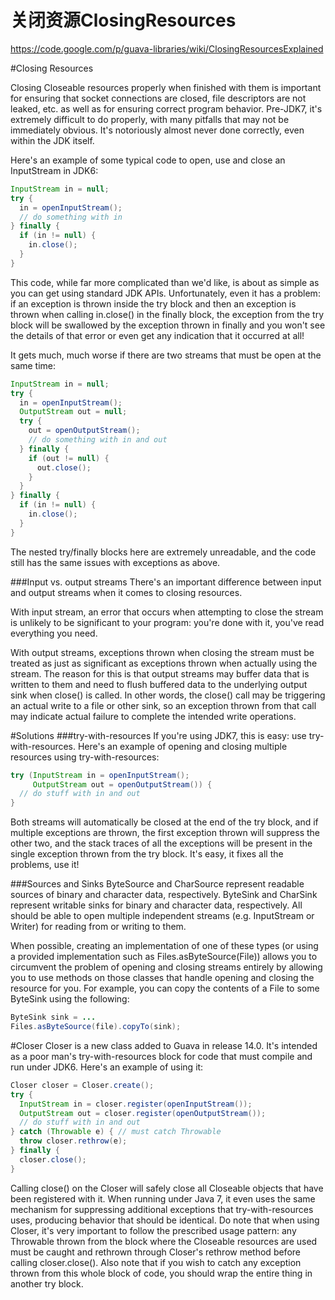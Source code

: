 关闭资源ClosingResources
======================

https://code.google.com/p/guava-libraries/wiki/ClosingResourcesExplained

#Closing Resources

Closing Closeable resources properly when finished with them is important for ensuring that socket connections are closed, file descriptors are not leaked, etc. as well as for ensuring correct program behavior. Pre-JDK7, it's extremely difficult to do properly, with many pitfalls that may not be immediately obvious. It's notoriously almost never done correctly, even within the JDK itself.

Here's an example of some typical code to open, use and close an InputStream in JDK6:

```java
InputStream in = null;
try {
  in = openInputStream();
  // do something with in
} finally {
  if (in != null) {
    in.close();
  }
}
```

This code, while far more complicated than we'd like, is about as simple as you can get using standard JDK APIs. Unfortunately, even it has a problem: if an exception is thrown inside the try block and then an exception is thrown when calling in.close() in the finally block, the exception from the try block will be swallowed by the exception thrown in finally and you won't see the details of that error or even get any indication that it occurred at all!

It gets much, much worse if there are two streams that must be open at the same time:

```java
InputStream in = null;
try {
  in = openInputStream();
  OutputStream out = null;
  try {
    out = openOutputStream();
    // do something with in and out
  } finally {
    if (out != null) {
      out.close();
    }
  }
} finally {
  if (in != null) {
    in.close();
  }
}
```

The nested try/finally blocks here are extremely unreadable, and the code still has the same issues with exceptions as above.

###Input vs. output streams
There's an important difference between input and output streams when it comes to closing resources.

With input stream, an error that occurs when attempting to close the stream is unlikely to be significant to your program: you're done with it, you've read everything you need.

With output streams, exceptions thrown when closing the stream must be treated as just as significant as exceptions thrown when actually using the stream. The reason for this is that output streams may buffer data that is written to them and need to flush buffered data to the underlying output sink when close() is called. In other words, the close() call may be triggering an actual write to a file or other sink, so an exception thrown from that call may indicate actual failure to complete the intended write operations.

#Solutions
###try-with-resources
If you're using JDK7, this is easy: use try-with-resources. Here's an example of opening and closing multiple resources using try-with-resources:
```java
try (InputStream in = openInputStream();
     OutputStream out = openOutputStream()) {
  // do stuff with in and out
}
```

Both streams will automatically be closed at the end of the try block, and if multiple exceptions are thrown, the first exception thrown will suppress the other two, and the stack traces of all the exceptions will be present in the single exception thrown from the try block. It's easy, it fixes all the problems, use it!

###Sources and Sinks
ByteSource and CharSource represent readable sources of binary and character data, respectively. ByteSink and CharSink represent writable sinks for binary and character data, respectively. All should be able to open multiple independent streams (e.g. InputStream or Writer) for reading from or writing to them.

When possible, creating an implementation of one of these types (or using a provided implementation such as Files.asByteSource(File)) allows you to circumvent the problem of opening and closing streams entirely by allowing you to use methods on those classes that handle opening and closing the resource for you. For example, you can copy the contents of a File to some ByteSink using the following:

```java
ByteSink sink = ...
Files.asByteSource(file).copyTo(sink);
```

#Closer
Closer is a new class added to Guava in release 14.0. It's intended as a poor man's try-with-resources block for code that must compile and run under JDK6. Here's an example of using it:

```java
Closer closer = Closer.create();
try {
  InputStream in = closer.register(openInputStream());
  OutputStream out = closer.register(openOutputStream());
  // do stuff with in and out
} catch (Throwable e) { // must catch Throwable
  throw closer.rethrow(e);
} finally {
  closer.close();
}
```

Calling close() on the Closer will safely close all Closeable objects that have been registered with it. When running under Java 7, it even uses the same mechanism for suppressing additional exceptions that try-with-resources uses, producing behavior that should be identical. Do note that when using Closer, it's very important to follow the prescribed usage pattern: any Throwable thrown from the block where the Closeable resources are used must be caught and rethrown through Closer's rethrow method before calling closer.close(). Also note that if you wish to catch any exception thrown from this whole block of code, you should wrap the entire thing in another try block.
